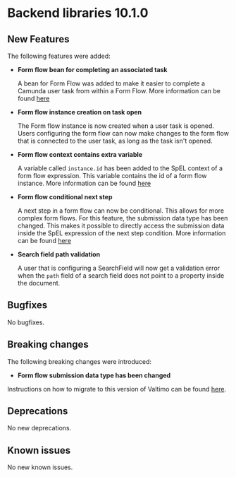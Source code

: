 # Backend libraries 10.1.0

## New Features

The following features were added:

* **Form flow bean for completing an associated task**

  A bean for Form Flow was added to make it easier to complete a Camunda user task from within a Form Flow. More
  information can be found [here](/reference/modules/form-flow.md#form-flow-spel-beans)

* **Form flow instance creation on task open**

  The Form flow instance is now created when a user task is opened. Users configuring the form flow can now make
  changes to the form flow that is connected to the user task, as long as the task isn't opened.

* **Form flow context contains extra variable**

  A variable called `instance.id` has been added to the SpEL context of a form flow expression. This variable contains
  the id of a form flow instance. More
  information can be found [here](/reference/modules/form-flow.md#available-properties-in-spel-context)

* **Form flow conditional next step**

  A next step in a form flow can now be conditional. This allows for more complex form flows. For this feature, the
  submission data type has been changed. This makes it possible to directly access the submission data inside the SpEL
  expression of the next step condition. More information can be
  found [here](/using-valtimo/form-flow/create-form-flow-definition.md)

* **Search field path validation**

  A user that is configuring a SearchField will now get a validation error when the `path` field of a search field
  does not point to a property inside the document.

## Bugfixes

No bugfixes.

## Breaking changes

The following breaking changes were introduced:

* **Form flow submission data type has been changed**

Instructions on how to migrate to this version of Valtimo can be found [here](migration.md).

## Deprecations

No new deprecations.

## Known issues

No new known issues.
